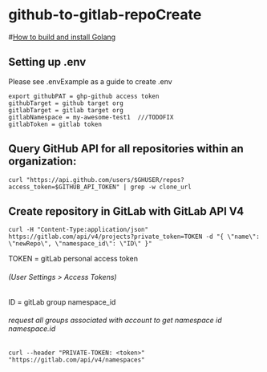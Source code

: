 # github-to-gitlab-repoCreate
#[How to build and install Golang](https://www.digitalocean.com/community/tutorials/how-to-build-and-install-go-programs)
## Setting up .env
 Please see .envExample as a guide to create .env
 ```
 export githubPAT = ghp-github access token
 githubTarget = github target org
 gitlabTarget = gitlab target org
 gitlabNamespace = my-awesome-test1  ///TODOFIX
 gitlabToken = gitlab token
 ```


## Query GitHub API for all repositories within an organization:
```bigquery
curl "https://api.github.com/users/$GHUSER/repos?access_token=$GITHUB_API_TOKEN" | grep -w clone_url
```

## Create repository in GitLab with GitLab API V4
```bigquery
curl -H "Content-Type:application/json" https://gitlab.com/api/v4/projects?private_token=TOKEN -d "{ \"name\": \"newRepo\", \"namespace_id\": \"ID\" }"            
```

TOKEN = gitLab personal access token
###### (User Settings > Access Tokens)
ID    = gitLab group namespace_id
###### request all groups associated with account to get namespace id namespace.id
```
curl --header "PRIVATE-TOKEN: <token>" "https://gitlab.com/api/v4/namespaces"    
```
